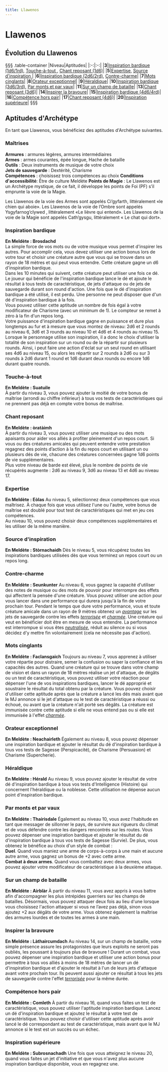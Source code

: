 ```yaml
---
title: Llawenos
---
```

# Llawenos

## Évolution du Llawenos
§§§ .table-container
|Niveau|Aptitudes|
|:-:|:-:|
|**3**|[Inspiration bardique (1d6/1rd)](#inspiration-bardique), [Touche-à-tout ](#touche-a-tout), [Chant reposant (1d6)](#chant-reposant)|
|**5**|[Expertise](#expertise), [Source d'inspiration ](#source-d-inspiration )|
|**6**|[Inspiration bardique (2d6/2rd)](#inspiration-bardique), [Contre-charme](#contre-charme)|
|**7**|[Mots cinglants](#mots-cinglants)|
|**8**|[Orateur exceptionnel](#orateur-exceptionnel)|
|**9**|[Héraldique](#heraldique)|
|**10**|[Inspiration bardique (3d6/3rd)](#inspiration-bardique), [Par monts et par vaux](#par-monts-et-par-vaux)|
|**11**|[Sur un champ de bataille](#sur-un-champ-de-bataille)|
|**13**|[Chant reposant (3d6)](#chant-reposant)|
|**14**|[Inspirer la bravoure](#inspirer-la-bravoure)|
|**15**|[Inspiration bardique (4d6/4rd)](#inspiration-bardique)|
|**16**|[Compétence hors pair](#compétence-hors-pair)|
|**17**|[Chant reposant (4d6)](#chant-reposant)|
|**20**|[Inspiration supérieure](#inspiration-supérieure)|
§§§

## Aptitudes d'Archétype
En tant que Llawenos, vous bénéficiez des aptitudes d'Archétype suivantes.

### Maîtrises
**Armures** : armures légères, armures intermédiaires  
**Armes** : armes courantes, épée longue, Hache de bataille  
**Outils** : Deux instruments de musique de votre choix    
**Jets de sauvegarde** : Dextérité, Charisme  
**Compétences** : choisissez trois compétences au choix
**Conditions d'accessibilité**: Être de culture Meldète
**Points de Magie** : Le Llawenos est un Archétype mystique, de ce fait, il développe les points de Foi (PF) s’il emprunte la voie de la Magie.  

Les Llawenos de la voie des Armes sont appelés Ci’gyfarth, littéralement «le chien qui aboie». Les Llawenos de la voie de l’Ombre sont appelés Ysgyfarnog’clywed , littéralement «Le lièvre qui entend». Les Llawenos de la voie de la Magie sont appelés Cath’gysgu, littéralement « Le chat qui dort».  

### Inspiration bardique   
**En Meldète : Brosdachd**  
La simple force de vos mots ou de votre musique vous permet d'inspirer les autres. Pour accomplir cela, vous devez utiliser une action bonus lors de votre tour et choisir une créature autre que vous qui se trouve dans un rayon de 18 mètres et qui peut vous entendre. Cette créature gagne un d6 d'inspiration bardique.  
Dans les 10 minutes qui suivent, cette créature peut utiliser une fois ce dé. Le joueur qui bénéficie de l'inspiration bardique lance le dé et ajoute le résultat à tous tests de caractéristique, de jets d'attaque ou de jets de sauvegarde durant son round d'action. Une fois que le dé d'inspiration bardique a été utilisé, il est perdu. Une personne ne peut disposer que d'un dé d'inspiration bardique à la fois.  
Vous pouvez utiliser cette aptitude un nombre de fois égal à votre modificateur de Charisme (avec un minimum de 1). Le compteur se remet à zéro à la fin d'un repos long.  
Votre puissance d'inspiration bardique gagne en puissance et dure plus longtemps au fur et à mesure que vous montez de niveau:  2d6 et 2 rounds au niveau 6, 3d6 et 3 rounds au niveau 10 et 4d6 et 4 rounds au niveau 15. Lorsque le personnage utilise son inspiration, il a donc le choix d'utiliser la totalité de son inspiration sur un round ou de la répartir sur plusieurs rounds. Ainsi, i peut faire une action d'éclat sur un seul round en utilisant ses 4d6 au niveau 15, ou alors les répartir sur 2 rounds à 2d6 ou sur 3 rounds à 2d6 durant 1 round et 1d6 durant deux rounds ou encore 1d6 durant quatre rounds.

### Touche-à-tout  
**En Meldète : Suatuile**  
À partir du niveau 3, vous pouvez ajouter la moitié de votre bonus de maîtrise (arrondi au chiffre inférieur) à tous vos tests de caractéristiques qui ne prennent pas déjà en compte votre bonus de maîtrise.  


### Chant reposant  
**En Meldète : òratàimh**  
À partir du niveau 3, vous pouvez utiliser une musique ou des mots apaisants pour aider vos alliés à profiter pleinement d'un repos court. Si vous ou des créatures amicales qui peuvent entendre votre prestation regagnez des points d’action à la fin du repos court en utilisant un ou plusieurs dés de vie, chacune des créatures concernées gagne 1d6 points de vie supplémentaires.  
Plus votre niveau de barde est élevé, plus le nombre de points de vie récupérés augmente : 2d6 au niveau 9, 3d6 au niveau 13 et 4d6 au niveau 17.  

### Expertise
**En Meldète : Eòlas**
Au niveau 5, sélectionnez deux compétences que vous maîtrisez. À chaque fois que vous utilisez l'une ou l'autre, votre bonus de maîtrise est doublé pour tout test de caractéristiques qui met en jeu ces compétences.  
Au niveau 10, vous pouvez choisir deux compétences supplémentaires et les utiliser de la même manière.  

### Source d'inspiration  
**En Meldète : Stòrnachaidh**
Dès le niveau 5, vous récupérez toutes les inspirations bardiques utilisées dès que vous terminez un repos court ou un repos long.  

### Contre-charme
**En Meldète : Seunkunter**
Au niveau 6, vous gagnez la capacité d'utiliser des notes de musique ou des mots de pouvoir pour interrompre des effets qui affectent la pensée d'une créature. Vous pouvez utiliser une action pour vous lancer dans une performance qui durera jusqu'à la fin de votre prochain tour. Pendant le temps que dure votre performance, vous et toute créature amicale dans un rayon de 9 mètres obtenez un [_avantage_](/utiliser-les-caracteristiques/#avantage-et-desavantage) sur les jets de sauvegarde contre les effets [_terrorisée_](/gerer-la-sante-du-personnage/#terrorise) et [_charmée_](/gerer-la-sante-du-personnage/#charme). Une créature qui veut en bénéficier doit être en mesure de vous entendre. La performance est interrompue si vous êtes [_neutralisée_](/gerer-la-sante-du-personnage/#neutralise), réduit au silence ou si vous décidez d'y mettre fin volontairement (cela ne nécessite pas d'action).  

### Mots cinglants
**En Meldète : Faclansgaich**
Toujours au niveau 7, vous apprenez à utiliser votre répartie pour distraire, semer la confusion ou saper la confiance et les capacités des autres. Quand une créature qui se trouve dans votre champ de vision et dans un rayon de 18 mètres réalise un jet d'attaque, de dégâts ou un test de caractéristique, vous pouvez utiliser votre réaction pour dépenser l'une de vos inspirations bardiques, lancer le dé approprié et soustraire le résultat du total obtenu par la créature. Vous pouvez choisir d'utiliser cette aptitude après que la créature a lancé les dés mais avant que le MJ annonce si le jet d'attaque ou le test de caractéristique a réussi ou échoué, ou avant que la créature n'ait porté ses dégâts. La créature est immunisée contre cette aptitude si elle ne vous entend pas ou si elle est immunisée à l'effet [_charmée_](/gerer-la-sante-du-personnage/#charme).  

### Orateur exceptionnel
**En Meldète : Neachairleth**
Également au niveau 8, vous pouvez dépenser une inspiration bardique et ajouter le résultat du dé d'inspiration bardique à tous vos tests de Sagesse (Perspicacité), de Charisme (Persuasion) et Charisme (Supercherie).  

### Héraldique
**En Meldète : Hérald**
Au niveau 9, vous pouvez ajouter le résultat de votre dé d'inspiration bardique à tous vos tests d'Intelligence (Histoire) qui concernent l'héraldique ou la noblesse. Cette utilisation ne dépense aucun point d'inspiration bardique.  

### Par monts et par vaux
**En Meldète : Thairisdale**
Également au niveau 10, vous avez l'habitude en tant que messager de sillonner le pays, de survivre aux rigueurs du climat et de vous défendre contre les dangers rencontrés sur les routes. Vous pouvez dépenser une inspiration bardique et ajouter le résultat du dé d'inspiration bardique à tous vos tests de Sagesse (Survie). De plus, vous obtenez le bénéfice au choix d'un style de combat :  
**Duel**. Quand vous maniez une arme de corps-à-corps à une main et aucune autre arme, vous gagnez un bonus de +2 avec cette arme.  
**Combat à deux armes**. Quand vous combattez avec deux armes, vous pouvez ajouter votre modificateur de caractéristique à la deuxième attaque.  

### Sur un champ de bataille
**En Meldète : Airblàr**
À partir du niveau 11, vous avez appris à vous battre afin d'accompagner les plus intrépides guerriers sur les champs de batailles. Désormais, vous pouvez attaquer deux fois au lieu d'une lorsque vous choisissez l'action attaquer si vous ne l’avez pas déjà, sinon vous ajoutez +2 aux dégâts de votre arme. Vous obtenez également la maîtrise des armures lourdes et de toutes les armes à une main.  

### Inspirer la bravoure
**En Meldète : Làthaircumdach**
Au niveau 14, sur un champ de bataille, votre simple présence assure les protagonistes que leurs exploits ne seront pas oubliés, les poussant à toujours plus de bravoure ! Durant un combat, vous pouvez dépenser une inspiration bardique et utiliser une action bonus pour permettre à tous vos alliés à moins de 18 mètres de lancer un dé d'inspiration bardique et d'ajouter le résultat à l'un de leurs jets d'attaque avant votre prochain tour. Ils peuvent aussi ajouter ce résultat à tous les jets de sauvegarde contre l'effet [_terrorisée_](/gerer-la-sante-du-personnage/#terrorise) pour la même durée.  

### Compétence hors pair
**En Meldète : Comleth**
À partir du niveau 16, quand vous faites un test de caractéristique, vous pouvez utiliser l'aptitude inspiration bardique. Lancez un dé d'inspiration bardique et ajoutez le résultat à votre test de caractéristique. Vous pouvez choisir d'utiliser cette aptitude après avoir lancé le dé correspondant au test de caractéristique, mais avant que le MJ annonce si le test est un succès ou un échec.

### Inspiration supérieure
**En Meldète : Subrosnachadh**
Une fois que vous atteignez le niveau 20, quand vous faites un jet d'initiative et que vous n'avez plus aucune inspiration bardique disponible, vous en regagnez une.
